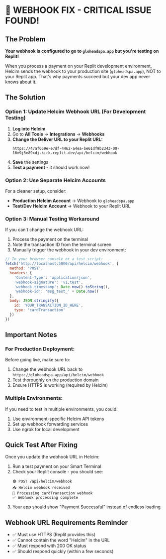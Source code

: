 # 🚨 WEBHOOK FIX - CRITICAL ISSUE FOUND!

## The Problem
**Your webhook is configured to go to `gloheadspa.app` but you're testing on Replit!**

When you process a payment on your Replit development environment, Helcim sends the webhook to your production site (`gloheadspa.app`), NOT to your Replit app. That's why payments succeed but your dev app never knows about it.

## The Solution

### Option 1: Update Helcim Webhook URL (For Development Testing)

1. **Log into Helcim**
2. Go to **All Tools** → **Integrations** → **Webhooks**
3. **Change the Deliver URL to your Replit URL:**
   ```
   https://47af059e-e7df-4462-a4ea-be61df9b2343-00-16m9j5e89xdj.kirk.replit.dev/api/helcim/webhook
   ```
4. **Save** the settings
5. **Test a payment** - it should work now!

### Option 2: Use Separate Helcim Accounts

For a cleaner setup, consider:
- **Production Helcim Account** → Webhook to `gloheadspa.app`
- **Test/Dev Helcim Account** → Webhook to your Replit URL

### Option 3: Manual Testing Workaround

If you can't change the webhook URL:

1. Process the payment on the terminal
2. Note the transaction ID from the terminal screen
3. Manually trigger the webhook in your dev environment:

```javascript
// In your browser console or a test script:
fetch('http://localhost:5000/api/helcim/webhook', {
  method: 'POST',
  headers: {
    'Content-Type': 'application/json',
    'webhook-signature': 'v1,test',
    'webhook-timestamp': Date.now().toString(),
    'webhook-id': 'msg_test_' + Date.now()
  },
  body: JSON.stringify({
    id: 'YOUR_TRANSACTION_ID_HERE',
    type: 'cardTransaction'
  })
})
```

## Important Notes

### For Production Deployment:
Before going live, make sure to:
1. Change the webhook URL back to `https://gloheadspa.app/api/helcim/webhook`
2. Test thoroughly on the production domain
3. Ensure HTTPS is working (required by Helcim)

### Multiple Environments:
If you need to test in multiple environments, you could:
1. Use environment-specific Helcim API tokens
2. Set up webhook forwarding services
3. Use ngrok for local development

## Quick Test After Fixing

Once you update the webhook URL in Helcim:

1. Run a test payment on your Smart Terminal
2. Check your Replit console - you should see:
   ```
   🟢 POST /api/helcim/webhook
   📥 Helcim webhook received
   🎯 Processing cardTransaction webhook
   ✅ Webhook processing complete
   ```
3. Your app should show "Payment Successful" instead of endless loading

## Webhook URL Requirements Reminder

- ✅ Must use HTTPS (Replit provides this)
- ✅ Cannot contain the word "Helcim" in the URL
- ✅ Must respond with 200 OK status
- ✅ Should respond quickly (within a few seconds)

